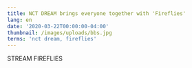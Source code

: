 ```yaml
---
title: NCT DREAM brings everyone together with 'Fireflies'
lang: en
date: '2020-03-22T00:00:00-04:00'
thumbnail: /images/uploads/bbs.jpg
terms: 'nct dream, fireflies'
---
```

STREAM FIREFLIES
